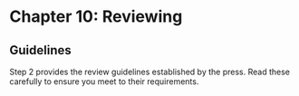 # Chapter 10: Reviewing
## Guidelines

Step 2 provides the review guidelines established by the press. Read these carefully to ensure you meet to their requirements. 